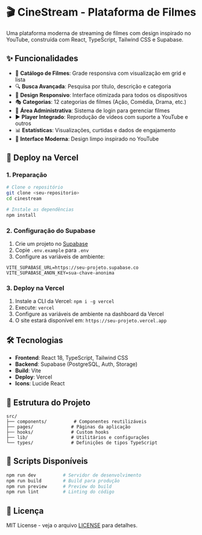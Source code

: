 # 🎬 CineStream - Plataforma de Filmes

Uma plataforma moderna de streaming de filmes com design inspirado no YouTube, construída com React, TypeScript, Tailwind CSS e Supabase.

## ✨ Funcionalidades

- 🎥 **Catálogo de Filmes**: Grade responsiva com visualização em grid e lista
- 🔍 **Busca Avançada**: Pesquisa por título, descrição e categoria
- 📱 **Design Responsivo**: Interface otimizada para todos os dispositivos
- 🎭 **Categorias**: 12 categorias de filmes (Ação, Comédia, Drama, etc.)
- 🔐 **Área Administrativa**: Sistema de login para gerenciar filmes
- ▶️ **Player Integrado**: Reprodução de vídeos com suporte a YouTube e outros
- 📊 **Estatísticas**: Visualizações, curtidas e dados de engajamento
- 🎨 **Interface Moderna**: Design limpo inspirado no YouTube

## 🚀 Deploy na Vercel

### 1. Preparação
```bash
# Clone o repositório
git clone <seu-repositorio>
cd cinestream

# Instale as dependências
npm install
```

### 2. Configuração do Supabase
1. Crie um projeto no [Supabase](https://supabase.com)
2. Copie `.env.example` para `.env`
3. Configure as variáveis de ambiente:
```env
VITE_SUPABASE_URL=https://seu-projeto.supabase.co
VITE_SUPABASE_ANON_KEY=sua-chave-anonima
```

### 3. Deploy na Vercel
1. Instale a CLI da Vercel: `npm i -g vercel`
2. Execute: `vercel`
3. Configure as variáveis de ambiente na dashboard da Vercel
4. O site estará disponível em: `https://seu-projeto.vercel.app`

## 🛠️ Tecnologias

- **Frontend**: React 18, TypeScript, Tailwind CSS
- **Backend**: Supabase (PostgreSQL, Auth, Storage)
- **Build**: Vite
- **Deploy**: Vercel
- **Icons**: Lucide React

## 📁 Estrutura do Projeto

```
src/
├── components/          # Componentes reutilizáveis
├── pages/              # Páginas da aplicação
├── hooks/              # Custom hooks
├── lib/                # Utilitários e configurações
└── types/              # Definições de tipos TypeScript
```

## 🔧 Scripts Disponíveis

```bash
npm run dev          # Servidor de desenvolvimento
npm run build        # Build para produção
npm run preview      # Preview do build
npm run lint         # Linting do código
```

## 📝 Licença

MIT License - veja o arquivo [LICENSE](LICENSE) para detalhes.